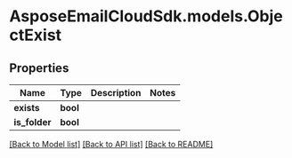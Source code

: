 # AsposeEmailCloudSdk.models.ObjectExist
## Properties
Name | Type | Description | Notes
------------ | ------------- | ------------- | -------------
**exists** | **bool** |  | 
**is_folder** | **bool** |  | 



[[Back to Model list]](README.md#documentation-for-models) [[Back to API list]](README.md#documentation-for-api-endpoints) [[Back to README]](README.md)


